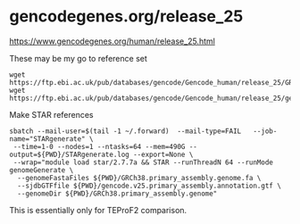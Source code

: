 
#	gencodegenes.org/release_25

https://www.gencodegenes.org/human/release_25.html


These may be my go to reference set


```
wget https://ftp.ebi.ac.uk/pub/databases/gencode/Gencode_human/release_25/GRCh38.primary_assembly.genome.fa.gz
wget https://ftp.ebi.ac.uk/pub/databases/gencode/Gencode_human/release_25/gencode.v25.primary_assembly.annotation.gtf.gz
```


Make STAR references


```
sbatch --mail-user=$(tail -1 ~/.forward)  --mail-type=FAIL   --job-name="STARgenerate" \
 --time=1-0 --nodes=1 --ntasks=64 --mem=490G --output=${PWD}/STARgenerate.log --export=None \
 --wrap="module load star/2.7.7a && STAR --runThreadN 64 --runMode genomeGenerate \
  --genomeFastaFiles ${PWD}/GRCh38.primary_assembly.genome.fa \
  --sjdbGTFfile ${PWD}/gencode.v25.primary_assembly.annotation.gtf \
  --genomeDir ${PWD}/GRCh38.primary_assembly.genome"
```





This is essentially only for TEProF2 comparison.

